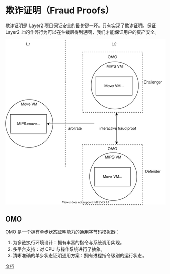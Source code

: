 # 欺诈证明（Fraud Proofs）

欺诈证明是 Layer2 项目保证安全的最关键一环。只有实现了欺诈证明，保证 Layer2 上的作弊行为可以在仲裁层得到惩罚，我们才能保证用户的资产安全。

![modular](/diagram/rooch-omo.svg)

## OMO

OMO 是一个拥有单步状态证明能力的通用字节码模拟器：

1. 为多链执行环境设计：拥有丰富的指令与系统调用实现。
2. 多平台支持：对 CPU 与操作系统进行了抽象。
3. 清晰准确的单步状态证明通用方案：拥有进程指令级别的运行状态。

[文档](https://github.com/starcoinorg/omo/blob/main/docs/guidelines.md)